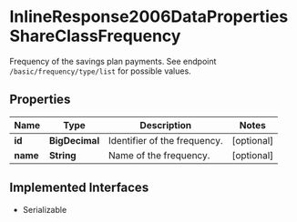 

# InlineResponse2006DataPropertiesShareClassFrequency

Frequency of the savings plan payments. See endpoint `/basic/frequency/type/list` for possible values.

## Properties

Name | Type | Description | Notes
------------ | ------------- | ------------- | -------------
**id** | **BigDecimal** | Identifier of the frequency. |  [optional]
**name** | **String** | Name of the frequency. |  [optional]


## Implemented Interfaces

* Serializable



